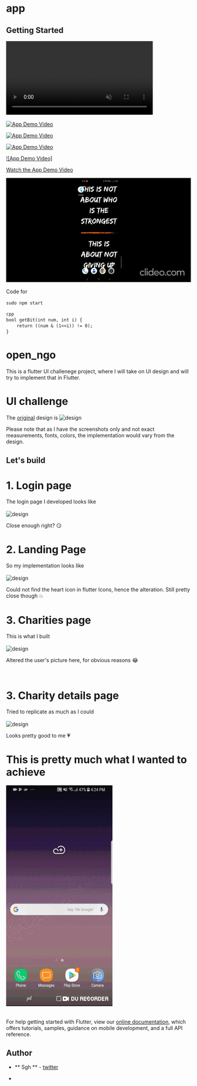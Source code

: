 # app

## Getting Started

<video src="https://codeinvesto.com/upload/app-emp-demo.mp4" data-canonical-src="https://codeinvesto.com/upload/app-emp-demo.mp4" controls="controls" muted="muted" class="d-block rounded-bottom-2 border-top width-fit" style="max-height:640px; min-height: 200px">
</video>

[![App Demo Video](https://example.com/video_thumbnail.jpg)](https://codeinvesto.com/upload/app-emp-demo.mp4)

[![App Demo Video](https://example.com/video_thumbnail.jpg)](http://commondatastorage.googleapis.com/gtv-videos-bucket/sample/BigBuckBunny.mp4)

[![App Demo Video](https://example.com/video_thumbnail.jpg)](video2.mp4)

[![App Demo Video]](video2.mp4)

[Watch the App Demo Video](https://www.youtube.com/watch?v=g0GNuoCOtaQ)


![gif](cdl.gif)

Code for 
``` npm sudo npm i
sudo npm start
```

```
cpp
bool getBit(int num, int i) {
    return ((num & (1<<i)) != 0);
}
```

# open_ngo
This is a flutter UI challenege project, where I will take on UI design and will try to implement that in Flutter.

# UI challenge

The [original](https://dribbble.com/shots/5702327-Charity-Non-Profit-App-Freebie-Day-348-365-Project365?utm_source=Clipboard_Shot&utm_campaign=elitepixels&utm_content=Charity%2FNon-Profit%20App%20-%20Freebie%20%7C%20Day%20348%2F365%20-%20Project365&utm_medium=Social_Share) design is 
![design](https://cdn.dribbble.com/users/386883/screenshots/5702327/08122018-dribbble_2x.png)
<br/>




Please note that as I have the screenshots only and not exact measurements, fonts, colors, the implementation would vary from the design.

## Let's build

# 1. Login page
The login page I developed looks like
<br/>
<br/>
![design](screenshots/login.jpg)

Close enough right? :smirk:

# 2. Landing Page
So my implementation looks like
<br/>
<br/>
![design](screenshots/home.jpg)

Could not find the heart icon in flutter Icons, hence the alteration. Still pretty close though :boom:

# 3. Charities page
This is what I built
<br/>
<br/>
![design](screenshots/charities.jpg)

Altered the user's picture here, for obvious reasons :joy:

<br/>

# 3. Charity details page
Tried to replicate as much as I could
<br/>
<br/>
![design](screenshots/details.jpg)

Looks pretty good to me :heartpulse:



# This is pretty much what I wanted to achieve
![gif](record.gif)
<br/>
<br/>


For help getting started with Flutter, view our 
[online documentation](https://flutter.io/docs), which offers tutorials, 
samples, guidance on mobile development, and a full API reference.
</br>

## Author

* ** Sgh ** - [twitter](https://twitter.com/aritra__das)

* 
